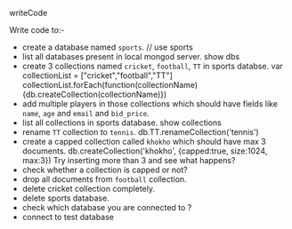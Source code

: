 writeCode

Write code to:-

- create a database named `sports`. // use sports
- list all databases present in local mongod server. show dbs
- create 3 collections named `cricket`, `football`, `TT` in sports databse. 
var collectionList = ["cricket","football","TT"]
collectionList.forEach(function(collectionName){db.createCollection(collectionName)})
- add multiple players in those collections which should have fields like `name`, `age` and `email` and `bid_price`.
- list all collections in sports database.
show collections
- rename `TT` collection to `tennis`.
db.TT.renameCollection('tennis')
- create a capped collection called `khokho` which should have max 3 documents.
db.createCollection('khokho', {capped:true, size:1024, max:3})
  Try inserting more than 3 and see what happens?
- check whether a collection is capped or not?
- drop all documents from `football` collection.
- delete cricket collection completely.
- delete sports database.
- check which database you are connected to ?
- connect to test database
